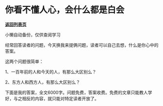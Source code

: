 # 你看不懂人心，会什么都是白会

[**返回列表页**](/gzh/记忆承载)

小懒自动备份，仅供查阅学习

经常回答读者的问题，今天换我来提俩问题，读者可以自己去想，什么是你心中的答案。

  

这两个问题很简单：  

  

1、一百年前的人和今天的人，有那么大区别么？

2、东方人和西方人，有那么大区别么？

  

下面是我的答案，全文6000字。问题免费，答案收费。免费的文章只能教人学好，与之相反的内容，就只能对特定读者开放了。


